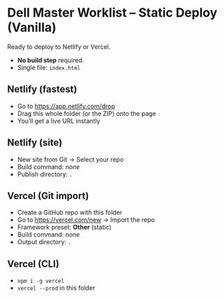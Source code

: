 # Dell Master Worklist – Static Deploy (Vanilla)
Ready to deploy to Netlify or Vercel.
- **No build step** required.
- Single file: `index.html`

## Netlify (fastest)
- Go to https://app.netlify.com/drop
- Drag this whole folder (or the ZIP) onto the page
- You’ll get a live URL instantly

## Netlify (site)
- New site from Git → Select your repo
- Build command: _none_
- Publish directory: `.`

## Vercel (Git import)
- Create a GitHub repo with this folder
- Go to https://vercel.com/new → Import the repo
- Framework preset: **Other** (static)
- Build command: _none_
- Output directory: `.`

## Vercel (CLI)
- `npm i -g vercel`
- `vercel --prod` in this folder
